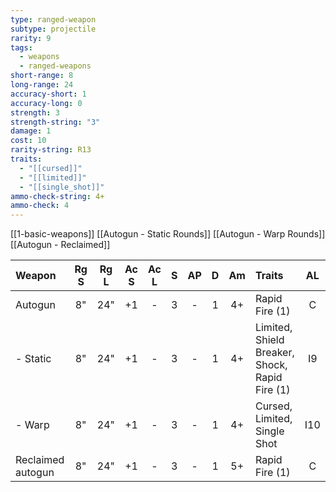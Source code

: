 ```yaml
---
type: ranged-weapon
subtype: projectile
rarity: 9
tags:
  - weapons
  - ranged-weapons
short-range: 8
long-range: 24
accuracy-short: 1
accuracy-long: 0
strength: 3
strength-string: "3"
damage: 1
cost: 10
rarity-string: R13
traits:
  - "[[cursed]]"
  - "[[limited]]"
  - "[[single_shot]]"
ammo-check-string: 4+
ammo-check: 4
---
```

[[1-basic-weapons]]
[[Autogun - Static Rounds]]
[[Autogun - Warp Rounds]]
[[Autogun - Reclaimed]]



| Weapon            | Rg S | Rg L | Ac S | Ac L |  S  | AP  |  D  | Am  | Traits                                                                                                                                                                                                                                                             | AL  | Cost |
| :---------------- | :--: | :--: | :--: | :--: | :-: | :-: | :-: | :-: | :----------------------------------------------------------------------------------------------------------------------------------------------------------------------------------------------------------------------------------------------------------------- | :-: | :--: |
| Autogun           |  8"  | 24"  |  +1  |  -   |  3  |  -  |  1  | 4+  | <Tooltip type="traits" content="rapid-fire">Rapid Fire (1)</Tooltip>                                                                                                                                                                                               |  C  |  15  |
| - Static          |  8"  | 24"  |  +1  |  -   |  3  |  -  |  1  | 4+  | <Tooltip type="traits" content="limited">Limited</Tooltip>, <Tooltip type="traits" content="shield-breaker">Shield Breaker</Tooltip>, <Tooltip type="traits" content="shock">Shock</Tooltip>, <Tooltip type="traits" content="rapid-fire">Rapid Fire (1)</Tooltip> | I9  | +10  |
| - Warp            |  8"  | 24"  |  +1  |  -   |  3  |  -  |  1  | 4+  | <Tooltip type="traits" content="cursed">Cursed</Tooltip>, <Tooltip type="traits" content="limited">Limited</Tooltip>, <Tooltip type="traits" content="single-shot">Single Shot</Tooltip>                                                                           | I10 | +15  |
| Reclaimed autogun |  8"  | 24"  |  +1  |  -   |  3  |  -  |  1  | 5+  | <Tooltip type="traits" content="rapid-fire">Rapid Fire (1)</Tooltip>                                                                                                                                                                                               |  C  |  10  |
